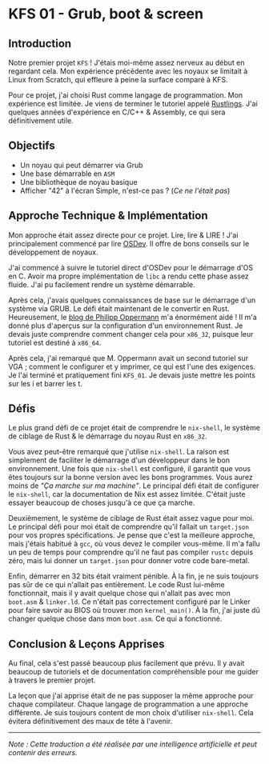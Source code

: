 # KFS 01 - Grub, boot & screen

## Introduction

Notre premier projet `KFS` ! J'étais moi-même assez nerveux au début en regardant cela. Mon expérience précédente avec les noyaux se limitait à Linux from Scratch, qui effleure à peine la surface comparé à KFS.

Pour ce projet, j'ai choisi Rust comme langage de programmation. Mon expérience est limitée. Je viens de terminer le tutoriel appelé [Rustlings](https://github.com/rust-lang/rustlings/). J'ai quelques années d'expérience en C/C++ & Assembly, ce qui sera définitivement utile.

## Objectifs

- Un noyau qui peut démarrer via Grub
- Une base démarrable en `ASM`
- Une bibliothèque de noyau basique
- Afficher "42" à l'écran
Simple, n'est-ce pas ? (_Ce ne l'était pas_)

## Approche Technique & Implémentation

Mon approche était assez directe pour ce projet. Lire, lire & LIRE ! J'ai principalement commencé par lire [OSDev](https://wiki.osdev.org/Expanded_Main_Page). Il offre de bons conseils sur le développement de noyaux.

J'ai commencé à suivre le tutoriel direct d'OSDev pour le démarrage d'OS en C. Avoir ma propre implémentation de `libc` a rendu cette phase assez fluide. J'ai pu facilement rendre un système démarrable.

Après cela, j'avais quelques connaissances de base sur le démarrage d'un système via GRUB. Le défi était maintenant de le convertir en Rust. Heureusement, le [blog de Philipp Oppermann](https://os.phil-opp.com/) m'a énormément aidé ! Il m'a donné plus d'aperçus sur la configuration d'un environnement Rust. Je devais juste comprendre comment changer cela pour `x86_32`, puisque leur tutoriel est destiné à `x86_64`.

Après cela, j'ai remarqué que M. Oppermann avait un second tutoriel sur VGA ; comment le configurer et y imprimer, ce qui est l'une des exigences. Je l'ai terminé et pratiquement fini `KFS_01`. Je devais juste mettre les points sur les i et barrer les t.

## Défis

Le plus grand défi de ce projet était de comprendre le `nix-shell`, le système de ciblage de Rust & le démarrage du noyau Rust en `x86_32`.

Vous avez peut-être remarqué que j'utilise `nix-shell`. La raison est simplement de faciliter le démarrage d'un développeur dans le bon environnement. Une fois que `nix-shell` est configuré, il garantit que vous êtes toujours sur la bonne version avec les bons programmes. Vous aurez moins de _"Ça marche sur ma machine"_. Le principal défi était de configurer le `nix-shell`, car la documentation de Nix est assez limitée. C'était juste essayer beaucoup de choses jusqu'à ce que ça marche.

Deuxièmement, le système de ciblage de Rust était assez vague pour moi. Le principal défi pour moi était de comprendre qu'il fallait un `target.json` pour vos propres spécifications. Je pense que c'est la meilleure approche, mais j'étais habitué à `gcc`, où vous devez le compiler vous-même. Il m'a fallu un peu de temps pour comprendre qu'il ne faut pas compiler `rustc` depuis zéro, mais lui donner un `target.json` pour donner votre code bare-metal.

Enfin, démarrer en 32 bits était vraiment pénible. À la fin, je ne suis toujours pas sûr de ce qui n'allait pas entièrement. Le code Rust lui-même fonctionnait, mais il y avait quelque chose qui n'allait pas avec mon `boot.asm` & `linker.ld`. Ce n'était pas correctement configuré par le Linker pour faire savoir au BIOS où trouver mon `kernel_main()`. À la fin, j'ai juste dû changer quelque chose dans mon `boot.asm`. Ce qui a fonctionné.

## Conclusion & Leçons Apprises

Au final, cela s'est passé beaucoup plus facilement que prévu. Il y avait beaucoup de tutoriels et de documentation compréhensible pour me guider à travers le premier projet.

La leçon que j'ai apprise était de ne pas supposer la même approche pour chaque compilateur. Chaque langage de programmation a une approche différente. Je suis toujours content de mon choix d'utiliser `nix-shell`. Cela évitera définitivement des maux de tête à l'avenir.

---
_Note : Cette traduction a été réalisée par une intelligence artificielle et peut contenir des erreurs._
